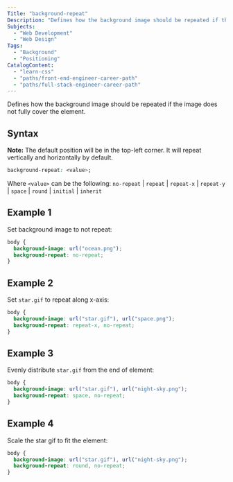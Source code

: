 ```yaml
---
Title: "background-repeat"
Description: "Defines how the background image should be repeated if the image does not fully cover the element."
Subjects:
  - "Web Development"
  - "Web Design"
Tags:
  - "Background"
  - "Positioning"
CatalogContent:
  - "learn-css"
  - "paths/front-end-engineer-career-path"
  - "paths/full-stack-engineer-career-path"
---
```




Defines how the background image should be repeated if the image does not fully cover the element.

## Syntax

**Note:** The default position will be in the top-left corner. It will repeat vertically and horizontally by default.

```css
background-repeat: <value>;
```

Where `<value>` can be the following: `no-repeat` | `repeat` | `repeat-x` | `repeat-y` | `space` | `round` | `initial` | `inherit`

## Example 1

Set background image to not repeat:

```css
body {
  background-image: url("ocean.png");
  background-repeat: no-repeat;
}
```

## Example 2

Set `star.gif` to repeat along x-axis:

```css
body {
  background-image: url("star.gif"), url("space.png");
  background-repeat: repeat-x, no-repeat;
}
```

## Example 3

Evenly distribute `star.gif` from the end of element:

```css
body {
  background-image: url("star.gif"), url("night-sky.png");
  background-repeat: space, no-repeat;
}
```

## Example 4

Scale the star gif to fit the element:

```css
body {
  background-image: url("star.gif"), url("night-sky.png");
  background-repeat: round, no-repeat;
}
```
